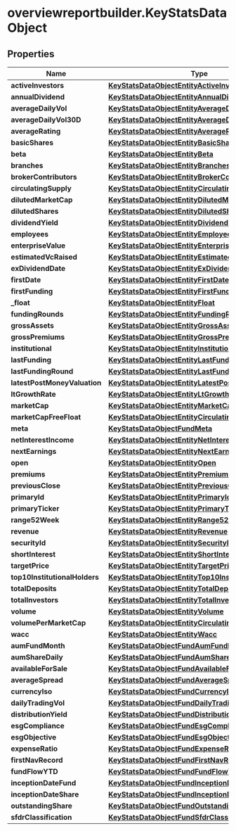 # overviewreportbuilder.KeyStatsDataObject

## Properties

Name | Type | Description | Notes
------------ | ------------- | ------------- | -------------
**activeInvestors** | [**KeyStatsDataObjectEntityActiveInvestors**](KeyStatsDataObjectEntityActiveInvestors.md) |  | [optional] 
**annualDividend** | [**KeyStatsDataObjectEntityAnnualDividend**](KeyStatsDataObjectEntityAnnualDividend.md) |  | [optional] 
**averageDailyVol** | [**KeyStatsDataObjectEntityAverageDailyVol**](KeyStatsDataObjectEntityAverageDailyVol.md) |  | [optional] 
**averageDailyVol30D** | [**KeyStatsDataObjectEntityAverageDailyVol30D**](KeyStatsDataObjectEntityAverageDailyVol30D.md) |  | [optional] 
**averageRating** | [**KeyStatsDataObjectEntityAverageRating**](KeyStatsDataObjectEntityAverageRating.md) |  | [optional] 
**basicShares** | [**KeyStatsDataObjectEntityBasicShares**](KeyStatsDataObjectEntityBasicShares.md) |  | [optional] 
**beta** | [**KeyStatsDataObjectEntityBeta**](KeyStatsDataObjectEntityBeta.md) |  | [optional] 
**branches** | [**KeyStatsDataObjectEntityBranches**](KeyStatsDataObjectEntityBranches.md) |  | [optional] 
**brokerContributors** | [**KeyStatsDataObjectEntityBrokerContributors**](KeyStatsDataObjectEntityBrokerContributors.md) |  | [optional] 
**circulatingSupply** | [**KeyStatsDataObjectEntityCirculatingSupply**](KeyStatsDataObjectEntityCirculatingSupply.md) |  | [optional] 
**dilutedMarketCap** | [**KeyStatsDataObjectEntityDilutedMarketCap**](KeyStatsDataObjectEntityDilutedMarketCap.md) |  | [optional] 
**dilutedShares** | [**KeyStatsDataObjectEntityDilutedShares**](KeyStatsDataObjectEntityDilutedShares.md) |  | [optional] 
**dividendYield** | [**KeyStatsDataObjectEntityDividendYield**](KeyStatsDataObjectEntityDividendYield.md) |  | [optional] 
**employees** | [**KeyStatsDataObjectEntityEmployees**](KeyStatsDataObjectEntityEmployees.md) |  | [optional] 
**enterpriseValue** | [**KeyStatsDataObjectEntityEnterpriseValue**](KeyStatsDataObjectEntityEnterpriseValue.md) |  | [optional] 
**estimatedVcRaised** | [**KeyStatsDataObjectEntityEstimatedVcRaised**](KeyStatsDataObjectEntityEstimatedVcRaised.md) |  | [optional] 
**exDividendDate** | [**KeyStatsDataObjectEntityExDividendDate**](KeyStatsDataObjectEntityExDividendDate.md) |  | [optional] 
**firstDate** | [**KeyStatsDataObjectEntityFirstDate**](KeyStatsDataObjectEntityFirstDate.md) |  | [optional] 
**firstFunding** | [**KeyStatsDataObjectEntityFirstFunding**](KeyStatsDataObjectEntityFirstFunding.md) |  | [optional] 
**_float** | [**KeyStatsDataObjectEntityFloat**](KeyStatsDataObjectEntityFloat.md) |  | [optional] 
**fundingRounds** | [**KeyStatsDataObjectEntityFundingRounds**](KeyStatsDataObjectEntityFundingRounds.md) |  | [optional] 
**grossAssets** | [**KeyStatsDataObjectEntityGrossAssets**](KeyStatsDataObjectEntityGrossAssets.md) |  | [optional] 
**grossPremiums** | [**KeyStatsDataObjectEntityGrossPremiums**](KeyStatsDataObjectEntityGrossPremiums.md) |  | [optional] 
**institutional** | [**KeyStatsDataObjectEntityInstitutional**](KeyStatsDataObjectEntityInstitutional.md) |  | [optional] 
**lastFunding** | [**KeyStatsDataObjectEntityLastFunding**](KeyStatsDataObjectEntityLastFunding.md) |  | [optional] 
**lastFundingRound** | [**KeyStatsDataObjectEntityLastFundingRound**](KeyStatsDataObjectEntityLastFundingRound.md) |  | [optional] 
**latestPostMoneyValuation** | [**KeyStatsDataObjectEntityLatestPostMoneyValuation**](KeyStatsDataObjectEntityLatestPostMoneyValuation.md) |  | [optional] 
**ltGrowthRate** | [**KeyStatsDataObjectEntityLtGrowthRate**](KeyStatsDataObjectEntityLtGrowthRate.md) |  | [optional] 
**marketCap** | [**KeyStatsDataObjectEntityMarketCap**](KeyStatsDataObjectEntityMarketCap.md) |  | [optional] 
**marketCapFreeFloat** | [**KeyStatsDataObjectEntityCirculatingSupply**](KeyStatsDataObjectEntityCirculatingSupply.md) |  | [optional] 
**meta** | [**KeyStatsDataObjectFundMeta**](KeyStatsDataObjectFundMeta.md) |  | [optional] 
**netInterestIncome** | [**KeyStatsDataObjectEntityNetInterestIncome**](KeyStatsDataObjectEntityNetInterestIncome.md) |  | [optional] 
**nextEarnings** | [**KeyStatsDataObjectEntityNextEarnings**](KeyStatsDataObjectEntityNextEarnings.md) |  | [optional] 
**open** | [**KeyStatsDataObjectEntityOpen**](KeyStatsDataObjectEntityOpen.md) |  | [optional] 
**premiums** | [**KeyStatsDataObjectEntityPremiums**](KeyStatsDataObjectEntityPremiums.md) |  | [optional] 
**previousClose** | [**KeyStatsDataObjectEntityPreviousClose**](KeyStatsDataObjectEntityPreviousClose.md) |  | [optional] 
**primaryId** | [**KeyStatsDataObjectEntityPrimaryId**](KeyStatsDataObjectEntityPrimaryId.md) |  | [optional] 
**primaryTicker** | [**KeyStatsDataObjectEntityPrimaryTicker**](KeyStatsDataObjectEntityPrimaryTicker.md) |  | [optional] 
**range52Week** | [**KeyStatsDataObjectEntityRange52Week**](KeyStatsDataObjectEntityRange52Week.md) |  | [optional] 
**revenue** | [**KeyStatsDataObjectEntityRevenue**](KeyStatsDataObjectEntityRevenue.md) |  | [optional] 
**securityId** | [**KeyStatsDataObjectEntitySecurityId**](KeyStatsDataObjectEntitySecurityId.md) |  | [optional] 
**shortInterest** | [**KeyStatsDataObjectEntityShortInterest**](KeyStatsDataObjectEntityShortInterest.md) |  | [optional] 
**targetPrice** | [**KeyStatsDataObjectEntityTargetPrice**](KeyStatsDataObjectEntityTargetPrice.md) |  | [optional] 
**top10InstitutionalHolders** | [**KeyStatsDataObjectEntityTop10InstitutionalHolders**](KeyStatsDataObjectEntityTop10InstitutionalHolders.md) |  | [optional] 
**totalDeposits** | [**KeyStatsDataObjectEntityTotalDeposits**](KeyStatsDataObjectEntityTotalDeposits.md) |  | [optional] 
**totalInvestors** | [**KeyStatsDataObjectEntityTotalInvestors**](KeyStatsDataObjectEntityTotalInvestors.md) |  | [optional] 
**volume** | [**KeyStatsDataObjectEntityVolume**](KeyStatsDataObjectEntityVolume.md) |  | [optional] 
**volumePerMarketCap** | [**KeyStatsDataObjectEntityCirculatingSupply**](KeyStatsDataObjectEntityCirculatingSupply.md) |  | [optional] 
**wacc** | [**KeyStatsDataObjectEntityWacc**](KeyStatsDataObjectEntityWacc.md) |  | [optional] 
**aumFundMonth** | [**KeyStatsDataObjectFundAumFundMonth**](KeyStatsDataObjectFundAumFundMonth.md) |  | [optional] 
**aumShareDaily** | [**KeyStatsDataObjectFundAumShareDaily**](KeyStatsDataObjectFundAumShareDaily.md) |  | [optional] 
**availableForSale** | [**KeyStatsDataObjectFundAvailableForSale**](KeyStatsDataObjectFundAvailableForSale.md) |  | [optional] 
**averageSpread** | [**KeyStatsDataObjectFundAverageSpread**](KeyStatsDataObjectFundAverageSpread.md) |  | [optional] 
**currencyIso** | [**KeyStatsDataObjectFundCurrencyIso**](KeyStatsDataObjectFundCurrencyIso.md) |  | [optional] 
**dailyTradingVol** | [**KeyStatsDataObjectFundDailyTradingVol**](KeyStatsDataObjectFundDailyTradingVol.md) |  | [optional] 
**distributionYield** | [**KeyStatsDataObjectFundDistributionYield**](KeyStatsDataObjectFundDistributionYield.md) |  | [optional] 
**esgCompliance** | [**KeyStatsDataObjectFundEsgCompliance**](KeyStatsDataObjectFundEsgCompliance.md) |  | [optional] 
**esgObjective** | [**KeyStatsDataObjectFundEsgObjective**](KeyStatsDataObjectFundEsgObjective.md) |  | [optional] 
**expenseRatio** | [**KeyStatsDataObjectFundExpenseRatio**](KeyStatsDataObjectFundExpenseRatio.md) |  | [optional] 
**firstNavRecord** | [**KeyStatsDataObjectFundFirstNavRecord**](KeyStatsDataObjectFundFirstNavRecord.md) |  | [optional] 
**fundFlowYTD** | [**KeyStatsDataObjectFundFundFlowYTD**](KeyStatsDataObjectFundFundFlowYTD.md) |  | [optional] 
**inceptionDateFund** | [**KeyStatsDataObjectFundInceptionDateFund**](KeyStatsDataObjectFundInceptionDateFund.md) |  | [optional] 
**inceptionDateShare** | [**KeyStatsDataObjectFundInceptionDateShare**](KeyStatsDataObjectFundInceptionDateShare.md) |  | [optional] 
**outstandingShare** | [**KeyStatsDataObjectFundOutstandingShare**](KeyStatsDataObjectFundOutstandingShare.md) |  | [optional] 
**sfdrClassification** | [**KeyStatsDataObjectFundSfdrClassification**](KeyStatsDataObjectFundSfdrClassification.md) |  | [optional] 


